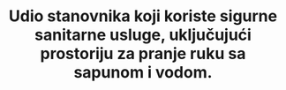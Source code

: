 ---
title: >-
  Udio stanovnika koji koriste sigurne sanitarne usluge, uključujući prostoriju za pranje ruku sa sapunom i vodom.
permalink: /6-2-1/
sdg_goal: 6
layout: indicator
indicator: 6.2.1
indicator_variable: null
graph: null
graph_type_description: EPA  does  not  have  data
graph_status_notes: unk
variable_description: null
variable_notes: null
un_designated_tier: '1'
un_custodial_agency: 'WHO,  UNICEF  (Partnering  Agencies:  UNEP)'
target_id: '6.2'
has_metadata: true
rationale_interpretation: >-
   Pretežni tip statistike:  Nacionalne procjene prilagođene globalnoj usporedbi. MDG cilj 7C pozvao je na održiv pristup osnovnim sanitarnim uslugama. JMP je razvio mjerni podatak o korištenju poboljšanih sanitarnih objekata koji će vjerojatno higijenski odvojiti ljudske ekskrete od kontakta s ljudima i iskoristio je ovaj pokazatelj da bi se pratio napredak prema cilju MDG-a od 2000. godine. Međunarodne konzultacije od 2011. godine uspostavile su konsenzus o potrebi nadogradnje radi rješavanja nedostatka ovog pokazatelja; posebice,e normativni kriteriji ljudskog prava na vodu, uključujući dostupnost, prihvatljivost i sigurnost. Nadalje, valja razmotriti sigurno rukovanje fekalnim otpadom, jer ispuštanje netretirane otpadne vode u okoliš stvara opasnost za javno zdravlje.  Iz gore navedenog zaključilo se da  ciljevi nakon 2015. godine, koji se primjenjuju na sve zemlje, trebaju nadmašiti osnovnu razinu pristupa i adresirati pokazatelje sigurnog upravljanja sanitarnim uslugama, uključujući dimenzije pristupačnosti, prihvatljivosti i sigurnosti. Stručna radna skupina pozvala je na analizu upravljanja fekalnim otpadom duž lanca sanitarne zaštite, uključujući zaustavljanje, pražnjenje latrina i septičkih jama, te sigurno odlaganje otpada ili prijevoz otpada na određena mjesta tretiranja. Razvrstavanje tretiranaj temelji se na kategorijama koje su definirale SEEA i Međunarodne preporuke za statistiku voda prema ljestvici  (primarni, sekundarni i tercijarni tretman)
goal_meta_link: 'http://unstats.un.org/sdgs/files/metadata-compilation/Metadata-Goal-6.pdf'
goal_meta_link_page: 5
indicator_name: >-
   Udio stanovništva  kojem su dostupne sigurno upravljane sanitarne usluge, uključujući i pranje ruku s sapunom i vodom
target: >-
  Do 2030. godine, omogućiti pristup odgovarajućoj i pravičnoj sanitarnoj i higijenskoj zaštiti za sve te okončati otvorenu defekaciju,  posvećujući posebnu pažnju potrebama žena i djevojaka i onih u osjetljivim situacijama
indicator_definition: >-
  .Stanovništvo koje koristi osnovni sanitarni objekt na razini kućanstva (poboljšani sanitarni uređaji koji se koriste za praćenje stanja MDG-a, tj. Ispiranje ili izlijevanje WC-a u kanalizacijske sustave, septičke jame ili šupljine jame, prozračivanje pob
source_title: null
source_notes: null
published: true  
method_of_computation: >-
  Household  surveys  and  censuses  provide  data  on  use  of  types  of  basic  sanitation  facilities  listed  above.  The  percentage  of  the  population  using  safely  managed  sanitation  services  is  calculated  by  combining  data  on  the  proportion  of  the  population  using  different  types  of  basic  sanitation  facilities  with  estimates  of  the  proportion  of  faecal  waste  which  is  safely  disposed  in  situ  or  treated  off-site.  The  JMP  estimates  access  to  basic  sanitation  facilities  for  each  country,  separately  in  urban  and  rural  areas,  by  fitting  a  regression  line  to  a  series  of  data  points  from  household  surveys  and  censuses.  This  approach  was  used  to  report  on  use  of  'improved  sanitation'  facilities  for  MDG  monitoring.  The  JMP  is  evaluating  the  use  of  alternative  statistical  estimation  methods  as  more  data  become  available.  The  Statistical  Note  describes  in  more  detail  how  'safety  factors',  or  the  proportion  of  household  wastewater  that  is  safely  disposed  of  in  situ  or  transported  to  a  designated  place,  will  be  generated  through  a  national  assessment  process,  and  combined  with  data  on  use  of  different  types  of  supplies,  as  recorded  in  the  current  JMP  database.  Calculation  of  safety  factors  for  safe  management  of  sanitation  are  the  same  used  for  safety  factors  for  wastewater  treatment  required  for  household  part  of  the  indicator  6.3.1.
---